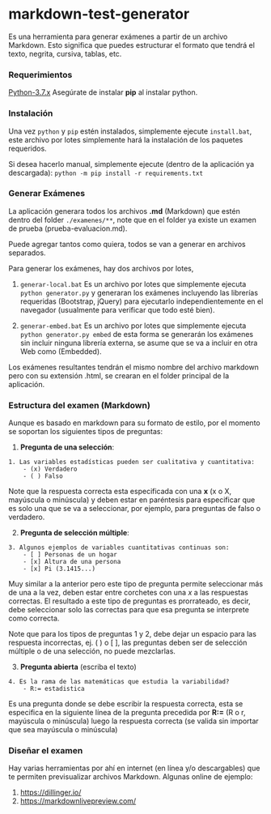 # markdown-test-generator
Es una herramienta para generar exámenes a partir de un archivo Markdown. Esto significa
que puedes estructurar el formato que tendrá el texto, negrita, cursiva, tablas, etc.

### Requerimientos
[Python-3.7.x](https://www.python.org/downloads/release/python-374/)
Asegúrate de instalar **pip** al instalar python.

### Instalación
Una vez `python` y `pip` estén instalados, simplemente ejecute `install.bat`, este archivo por
lotes simplemente hará la instalación de los paquetes requeridos.

Si desea hacerlo manual, simplemente ejecute (dentro de la aplicación ya descargada):
`python -m pip install -r requirements.txt`

### Generar Exámenes
La aplicación generara todos los archivos **.md** (Markdown) que estén dentro del folder 
`./examenes/**`, note que en el folder ya existe un examen de prueba (prueba-evaluacion.md).

Puede agregar tantos como quiera, todos se van a generar en archivos separados.

Para generar los exámenes, hay dos archivos por lotes,
1. `generar-local.bat`
Es un archivo por lotes que simplemente ejecuta `python generator.py` y generaran los 
exámenes incluyendo las librerías requeridas (Bootstrap, jQuery) para ejecutarlo independientemente
en el navegador (usualmente para verificar que todo esté bien).

2. `generar-embed.bat` 
Es un archivo por lotes que simplemente ejecuta `python generator.py embed` de esta forma
se generarán los exámenes sin incluir ninguna librería externa, se asume que se va a incluir en otra
Web como (Embedded).

Los exámenes resultantes tendrán el mismo nombre del archivo markdown pero con su extensión .html, se crearan
en el folder principal de la aplicación.

### Estructura del examen (Markdown)
Aunque es basado en markdown para su formato de estilo, por el momento se soportan los siguientes tipos de preguntas:

1. **Pregunta de una selección**:
```text
1. Las variables estadísticas pueden ser cualitativa y cuantitativa:
    - (x) Verdadero
    - ( ) Falso
```
Note que la respuesta correcta esta especificada con una **x** (x o X, mayúscula o minúscula) y deben estar en 
paréntesis para especificar que es solo una que se va a seleccionar, por ejemplo, para preguntas de falso o verdadero.

2. **Pregunta de selección múltiple**:
```text
3. Algunos ejemplos de variables cuantitativas continuas son:
    - [ ] Personas de un hogar
    - [x] Altura de una persona
    - [x] Pi (3.1415...)
```
Muy similar a la anterior pero este tipo de pregunta permite seleccionar más de una a la vez, deben estar entre corchetes
con una *x* a las respuestas correctas. El resultado a este tipo de preguntas es prorrateado, es decir, debe seleccionar solo las
correctas para que esa pregunta se interprete como correcta.

Note que para los tipos de preguntas 1 y 2, debe dejar un espacio para las respuesta incorrectas, ej. ( ) o [ ],
las preguntas deben ser de selección múltiple o de una selección, no puede mezclarlas.

3. **Pregunta abierta** (escriba el texto)
```text
4. Es la rama de las matemáticas que estudia la variabilidad?
    - R:= estadistica
```
Es una pregunta donde se debe escribir la respuesta correcta, esta se especifica en la siguiente línea de la pregunta
 precedida por **R:=** (R o r, mayúscula o minúscula) luego la respuesta correcta (se valida sin importar que sea mayúscula o minúscula)

### Diseñar el examen
Hay varias herramientas por ahí en internet (en línea y/o descargables) que te permiten previsualizar archivos Markdown.
Algunas online de ejemplo:

1. https://dillinger.io/
2. https://markdownlivepreview.com/
